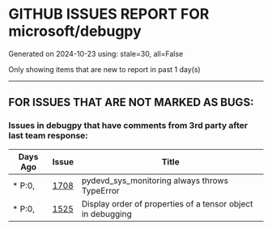 
# GITHUB ISSUES REPORT FOR microsoft/debugpy


Generated on 2024-10-23 using: stale=30, all=False


Only showing items that are new to report in past 1 day(s)


---

## FOR ISSUES THAT ARE NOT MARKED AS BUGS:


### Issues in debugpy that have comments from 3rd party after last team response:

| Days Ago | Issue | Title |
| --- | --- | --- |
 | \* P:0,  |[1708](https://github.com/microsoft/debugpy/issues/1708 "pydevd_sys_monitoring always throws TypeError")  |pydevd_sys_monitoring always throws TypeError |
 | \* P:0,  |[1525](https://github.com/microsoft/debugpy/issues/1525 "Display order of properties of a tensor object in debugging")  |Display order of properties of a tensor object in debugging |




















